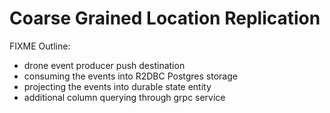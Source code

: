# Coarse Grained Location Replication

FIXME Outline:

 * drone event producer push destination
 * consuming the events into R2DBC Postgres storage
 * projecting the events into durable state entity
 * additional column querying through grpc service
